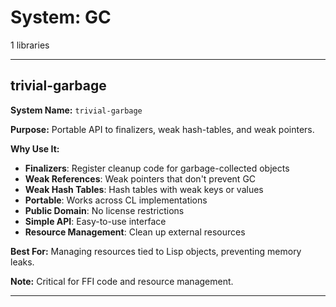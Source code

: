 # System: GC

1 libraries

---

## trivial-garbage

**System Name:** `trivial-garbage`

**Purpose:** Portable API to finalizers, weak hash-tables, and weak pointers.

**Why Use It:**
- **Finalizers**: Register cleanup code for garbage-collected objects
- **Weak References**: Weak pointers that don't prevent GC
- **Weak Hash Tables**: Hash tables with weak keys or values
- **Portable**: Works across CL implementations
- **Public Domain**: No license restrictions
- **Simple API**: Easy-to-use interface
- **Resource Management**: Clean up external resources

**Best For:** Managing resources tied to Lisp objects, preventing memory leaks.

**Note:** Critical for FFI code and resource management.

---


